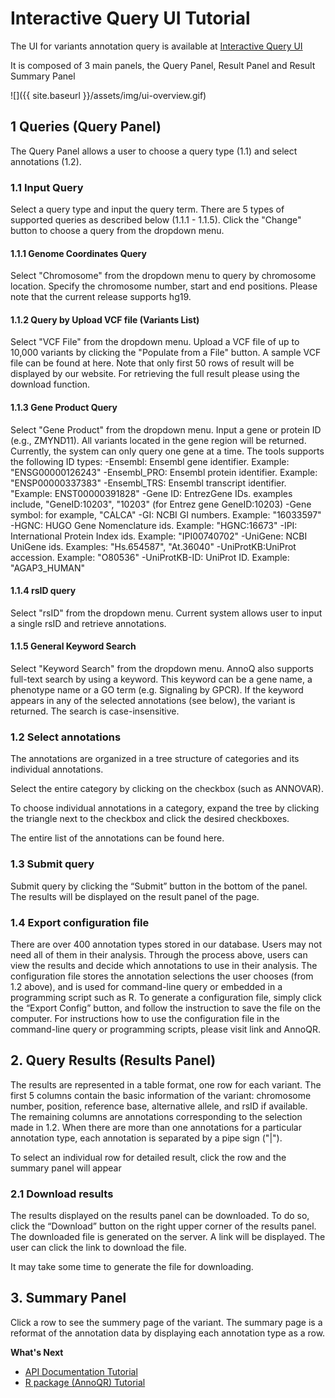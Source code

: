 ---
---
# Interactive Query UI Tutorial

The UI for variants annotation query is available at [Interactive Query UI]({{site.annoq_search_url}})

It is composed of 3 main panels, the Query Panel, Result Panel and Result Summary Panel

![]({{ site.baseurl }}/assets/img/ui-overview.gif)

## 1 Queries (Query Panel)

The Query Panel allows a user to choose a query type (1.1) and select annotations (1.2).

### 1.1 Input Query

Select a query type and input the query term. There are 5 types of supported queries as described below (1.1.1 - 1.1.5). Click the "Change" button to choose a query from the dropdown menu. 

#### 1.1.1 Genome Coordinates Query

Select "Chromosome" from the dropdown menu to query by chromosome location. Specify the chromosome number, start and end positions. Please note that the current release supports hg19. 

#### 1.1.2 Query by Upload VCF file (Variants List)

Select "VCF File" from the dropdown menu. Upload a VCF file of up to 10,000 variants by clicking the "Populate from a File" button. A sample VCF file can be found at here. Note that only first 50 rows of result will be displayed by our website. For retrieving the full result please using the download function.

#### 1.1.3 Gene Product Query

Select "Gene Product" from the dropdown menu. Input a gene or protein ID (e.g., ZMYND11). All variants located in the gene region will be returned. Currently, the system can only query one gene at a time. The tools supports the following ID types:
-Ensembl: Ensembl gene identifier. Example: "ENSG00000126243"
-Ensembl_PRO: Ensembl protein identifier. Example: "ENSP00000337383"
-Ensembl_TRS: Ensembl transcript identifier. "Example: ENST00000391828"
-Gene ID: EntrezGene IDs. examples include, "GeneID:10203", "10203" (for Entrez gene GeneID:10203)
-Gene symbol: for example, "CALCA"
-GI: NCBI GI numbers. Example: "16033597"
-HGNC: HUGO Gene Nomenclature ids. Example: "HGNC:16673"
-IPI: International Protein Index ids. Example: "IPI00740702"
-UniGene: NCBI UniGene ids. Examples: "Hs.654587", "At.36040"
-UniProtKB:UniProt accession. Example: "O80536"
-UniProtKB-ID: UniProt ID. Example: "AGAP3_HUMAN"


#### 1.1.4 rsID query

Select "rsID" from the dropdown menu. Current system allows user to input a single rsID and retrieve annotations.

#### 1.1.5 General Keyword Search

Select "Keyword Search" from the dropdown menu. AnnoQ also supports full-text search by using a keyword. This keyword can be a gene name, a phenotype name or a GO term (e.g. Signaling by GPCR). If the keyword appears in any of the selected annotations (see below), the variant is returned. The search is case-insensitive.

### 1.2 Select annotations

The annotations are organized in a tree structure of categories and its individual annotations.

Select the entire category by clicking on the checkbox (such as ANNOVAR).

To choose individual annotations in a category, expand the tree by clicking the triangle next to the checkbox and click the desired checkboxes.

The entire list of the annotations can be found here.

### 1.3 Submit query

Submit query by clicking the “Submit” button in the bottom of the panel. The results will be displayed on the result panel of the page.

### 1.4 Export configuration file

There are over 400 annotation types stored in our database. Users may not need all of them in their analysis. Through the process above, users can view the results and decide which annotations to use in their analysis. The configuration file stores the annotation selections the user chooses (from 1.2 above), and is used for command-line query or embedded in a programming script such as R. To generate a configuration file, simply click the “Export Config” button, and follow the instruction to save the file on the computer. For instructions how to use the configuration file in the command-line query or programming scripts, please visit link and AnnoQR.

## 2. Query Results (Results Panel)

The results are represented in a table format, one row for each variant. The first 5 columns contain the basic information of the variant: chromosome number, position, reference base, alternative allele, and rsID if available. The remaining columns are annotations corresponding to the selection made in 1.2. When there are more than one annotations for a particular annotation type, each annotation is separated by a pipe sign ("|").

To select an individual row for detailed result, click the row and the summary panel will appear

### 2.1 Download results

The results displayed on the results panel can be downloaded. To do so, click the “Download” button on the right upper corner of the results panel. The downloaded file is generated on the server. A link will be displayed. The user can click the link to download the file.

It may take some time to generate the file for downloading.

## 3. Summary Panel

Click a row to see the summery page of the variant. The summary page is a reformat of the annotation data by displaying each annotation type as a row.

**What's Next**

- [API Documentation Tutorial]({{site.baseurl}}/docs/tutorials/api)
- [R package (AnnoQR) Tutorial]({{site.baseurl}}/docs/tutorials/r-package)
